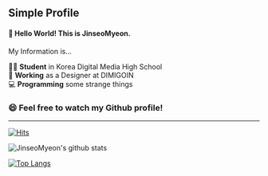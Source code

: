 ## Simple Profile

#### 👋 Hello World! This is JinseoMyeon. <br />

My Information is...

🧑‍🎓 **Student** in Korea Digital Media High School <br>
🏫 **Working** as a Designer at DIMIGOIN <br>
💻 **Programming** some strange things

### 😄 Feel free to watch my Github profile!
-----

[![Hits](https://hits.seeyoufarm.com/api/count/incr/badge.svg?url=https%3A%2F%2Fgithub.com%2FJinseoMyeon%2Fhit-counter&count_bg=%2379C83D&title_bg=%23555555&icon=&icon_color=%23E7E7E7&title=hits&edge_flat=false)](https://hits.seeyoufarm.com)

![JinseoMyeon's github stats](https://github-readme-stats.vercel.app/api?username=JinseoMyeon&show_icons=true) 

[![Top Langs](https://github-readme-stats.vercel.app/api/top-langs/?username=JinseoMyeon)](https://github.com/anuraghazra/github-readme-stats)
